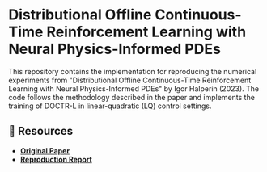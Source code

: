 # Distributional Offline Continuous-Time Reinforcement Learning with Neural Physics-Informed PDEs

This repository contains the implementation for reproducing the numerical experiments from "Distributional Offline Continuous-Time Reinforcement Learning with Neural Physics-Informed PDEs" by Igor Halperin (2023). The code follows the methodology described in the paper and implements the training of DOCTR-L in linear-quadratic (LQ) control settings.

## 📄 Resources
- **[Original Paper](paper/Halperin_2023_DOCTR-L.pdf)**
- **[Reproduction Report](report/DOCTR-L_Report.pdf)**

